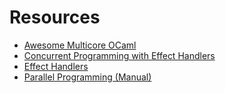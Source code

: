 # Resources

- [Awesome Multicore OCaml](https://github.com/ocaml-multicore/awesome-multicore-ocaml)
- [Concurrent Programming with Effect Handlers](https://github.com/ocamllabs/ocaml-effects-tutorial)
- [Effect Handlers](https://v2.ocaml.org/releases/5.0/htmlman/effects.html)
- [Parallel Programming (Manual)](https://v2.ocaml.org/releases/5.0/htmlman/parallelism.html)
